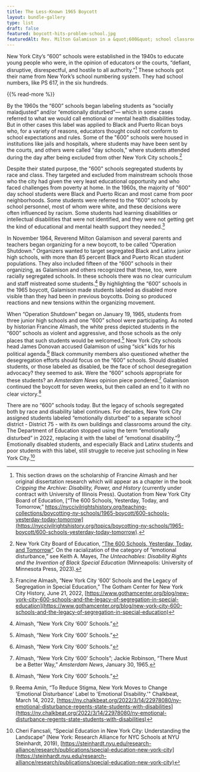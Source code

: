 ```yaml
---
title: The Less-Known 1965 Boycott
layout: bundle-gallery
type: list
draft: false
featured: boycott-hits-problem-school.jpg
featuredAlt: Rev. Milton Galamison in a &quot;600&quot; school classroom with a group of black teenagers
---
```


New York City’s “600” schools were established in the 1940s to educate young people who were, in the opinion of educators or the courts, “defiant, disruptive, disrespectful, and hostile to all authority.”[^1] These schools got their name from New York’s school numbering system. They had school numbers, like PS 617, in the six hundreds.

{{% read-more %}}

By the 1960s the “600” schools began labeling students as “socially maladjusted” and/or “emotionally disturbed”— which in some cases referred to what we would call emotional or mental health disabilities today. But in other cases this label was applied to Black and Puerto Rican boys who, for a variety of reasons, educators thought could not conform to school expectations and rules. Some of the "600" schools were housed in institutions like jails and hospitals, where students may have been sent by the courts, and others were called "day schools," where students attended during the day after being excluded from other New York City schools.[^2]

Despite their stated purpose, the "600" schools segregated students by race and class. They targeted and excluded from mainstream schools those who the city had given the very least educational opportunity and who faced challenges from poverty at home. In the 1960s, the majority of "600" day school students were Black and Puerto Rican and most came from poor neighborhoods. Some students were referred to the “600” schools by school personnel, most of whom were white, and these decisions were often influenced by racism. Some students had learning disabilities or intellectual disabilities that were not identified, and they were not getting get the kind of educational and mental health support they needed.[^3]

In November 1964, Reverend Milton Galamison and several parents and teachers began organizing for a new boycott, to be called “Operation Shutdown.” Organizers wanted to target segregated Black and Latinx junior high schools, with more than 85 percent Black and Puerto Rican student populations. They also included fifteen of the “600” schools in their organizing, as Galamison and others recognized that these, too, were racially segregated schools. In these schools there was no clear curriculum and staff mistreated some students.[^4]
By highlighting the “600” schools in the 1965 boycott, Galamison made students labeled as disabled more visible than they had been in previous boycotts. Doing so produced reactions and new tensions within the organizing movement.

When “Operation Shutdown” began on January 19, 1965, students from three junior high schools and one “600” school were participating.  As noted by historian Francine Almash, the white press depicted students in the “600” schools as violent and aggressive, and those schools as the only places that such students would be welcomed.[^5] New York City schools head James Donovan accused Galamison of using “sick” kids for his political agenda.[^6] Black community members also questioned whether the desegregation efforts should focus on the “600” schools. Should disabled students, or those labeled as disabled, be the face of school desegregation advocacy? they seemed to ask. Were the “600” schools appropriate for these students? an *Amsterdam News* opinion piece pondered.[^7] Galamison continued the boycott for seven weeks, but then called an end to it with no clear victory.[^8]

There are no “600” schools today. But the legacy of schools segregated both by race and disability label continues. For decades, New York City assigned students labeled “emotionally disturbed” to a separate school district - District 75 - with its own buildings and classrooms around the city. The Department of Education stopped using the term “emotionally disturbed” in 2022, replacing it with the label of “emotional disability.”[^9]  Emotionally disabled students, and especially Black and Latinx students and poor students with this label, still struggle to receive just schooling in New York City.[^10]

[^1]: This section draws on the scholarship of Francine Almash and her original dissertation research which will appear as a chapter in the book *Cripping the Archive: Disability, Power, and History* (currently under contract with University of Illinois Press). Quotation from New York City Board of Education, [“The 600 Schools, Yesterday, Today, and Tomorrow,” https://nyccivilrightshistory.org/teaching-collections/boycotting-ny-schools/1965-boycott/600-schools-yesterday-today-tomorrow](https://nyccivilrightshistory.org/topics/boycotting-ny-schools/1965-boycott/600-schools-yesterday-today-tomorrow).

[^2]:New York City Board of Education, [“The 600 Schools, Yesterday, Today, and Tomorrow”](https://nyccivilrightshistory.org/topics/boycotting-ny-schools/1965-boycott/600-schools-yesterday-today-tomorrow). On the racialization of the category of “emotional disturbance,” see Keith A. Mayes, *The Unteachables: Disability Rights and the Invention of Black Special Education* (Minneapolis: University of Minnesota Press, 2023).

[^3]: Francine Almash, “New York City ‘600’ Schools and the Legacy of Segregation in Special Education,” The Gotham Center for New York City History, June 21, 2022, [https://www.gothamcenter.org/blog/new-york-city-600-schools-and-the-legacy-of-segregation-in-special-education](https://www.gothamcenter.org/blog/new-york-city-600-schools-and-the-legacy-of-segregation-in-special-education)

[^4]: Almash, “New York City ‘600’ Schools.”

[^5]: Almash, “New York City ‘600’ Schools.”

[^6]: Almash, “New York City ‘600’ Schools.”

[^7]: Almash, “New York City ‘600’ Schools”; Jackie Robinson, “There Must be a Better Way,” *Amsterdam News*, January 30, 1965.

[^8]: Almash, “New York City ‘600’ Schools.”

[^9]: Reema Amin, “To Reduce Stigma, New York Moves to Change 'Emotional Disturbance' Label to 'Emotional Disability.'" Chalkbeat, March 14, 2022, [https://ny.chalkbeat.org/2022/3/14/22978080/ny-emotional-disturbance-regents-state-students-with-disabilities](https://ny.chalkbeat.org/2022/3/14/22978080/ny-emotional-disturbance-regents-state-students-with-disabilities)

[^10]: Cheri Fancsali, “Special Education in New York City: Understanding the Landscape” (New York: Research Alliance for NYC Schools at NYU Steinhardt, 2019), [https://steinhardt.nyu.edu/research-alliance/research/publications/special-education-new-york-city](https://steinhardt.nyu.edu/research-alliance/research/publications/special-education-new-york-city)
